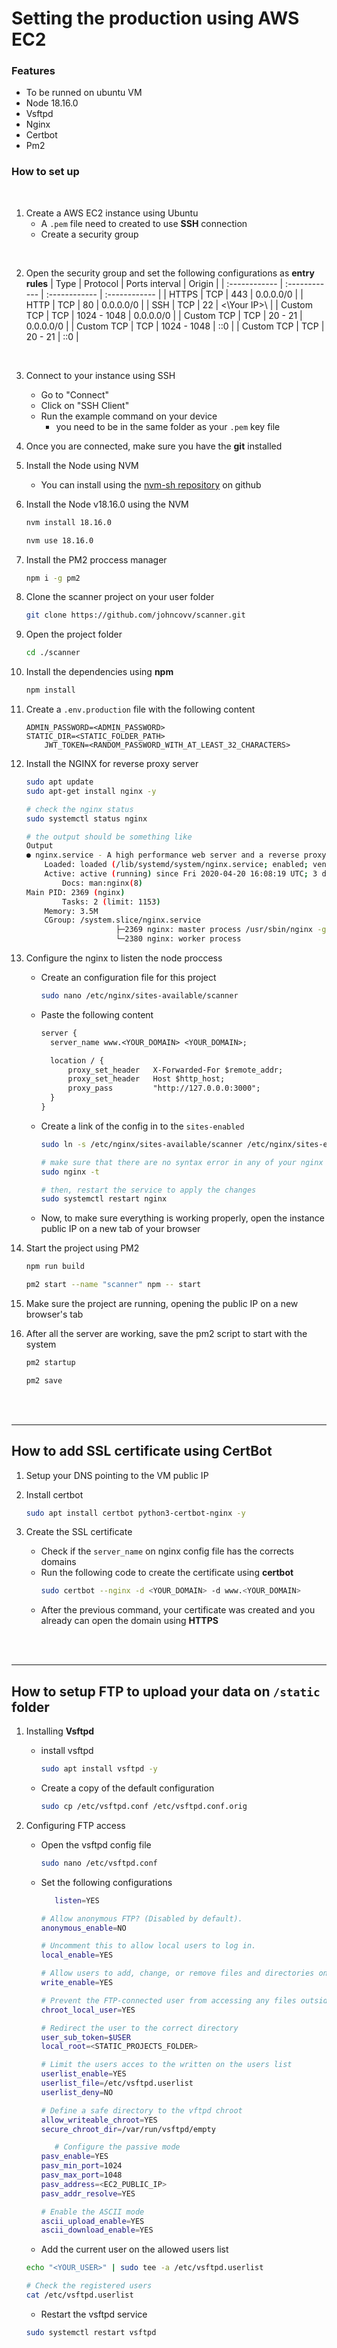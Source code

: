 # Setting the production using AWS EC2

### Features

- To be runned on ubuntu VM
- Node 18.16.0
- Vsftpd
- Nginx
- Certbot
- Pm2

### How to set up

<br>

1. Create a AWS EC2 instance using Ubuntu
   - A `.pem` file need to created to use **SSH** connection
   - Create a security group

<br>

2. Open the security group and set the following configurations as
   **entry rules**
   | Type | Protocol | Ports interval | Origin |
   | :------------ | :------------ | :------------ | :------------ |
   | HTTPS | TCP | 443 | 0.0.0.0/0 |
   | HTTP | TCP | 80 | 0.0.0.0/0 |
   | SSH | TCP | 22 | <\Your IP>\ |
   | Custom TCP | TCP | 1024 - 1048 | 0.0.0.0/0 |
   | Custom TCP | TCP | 20 - 21 | 0.0.0.0/0 |
   | Custom TCP | TCP | 1024 - 1048 | ::0 |
   | Custom TCP | TCP | 20 - 21 | ::0 |

<br>

3.  Connect to your instance using SSH

    - Go to "Connect"
    - Click on "SSH Client"
    - Run the example command on your device
      - you need to be in the same folder as your `.pem` key file

4.  Once you are connected, make sure you have the **git** installed

5.  Install the Node using NVM

    - You can install using the [nvm-sh repository](https://github.com/nvm-sh/nvm)
      on github

6.  Install the Node v18.16.0 using the NVM

    ```bash
    nvm install 18.16.0

    nvm use 18.16.0
    ```

7.  Install the PM2 proccess manager

    ```bash
    npm i -g pm2
    ```

8.  Clone the scanner project on your user folder
    ```bash
    git clone https://github.com/johncovv/scanner.git
    ```
9.  Open the project folder

    ```bash
    cd ./scanner
    ```

10. Install the dependencies using **npm**

    ```bash
    npm install
    ```

11. Create a `.env.production` file with the following content

    ```.env
    ADMIN_PASSWORD=<ADMIN_PASSWORD>
    STATIC_DIR=<STATIC_FOLDER_PATH>
		JWT_TOKEN=<RANDOM_PASSWORD_WITH_AT_LEAST_32_CHARACTERS>
    ```

12. Install the NGINX for reverse proxy server

    ```bash
    sudo apt update
    sudo apt-get install nginx -y

    # check the nginx status
    sudo systemctl status nginx

    # the output should be something like
    Output
    ● nginx.service - A high performance web server and a reverse proxy server
    	Loaded: loaded (/lib/systemd/system/nginx.service; enabled; vendor preset: enabled)
    	Active: active (running) since Fri 2020-04-20 16:08:19 UTC; 3 days ago
    		Docs: man:nginx(8)
    Main PID: 2369 (nginx)
    		Tasks: 2 (limit: 1153)
    	Memory: 3.5M
    	CGroup: /system.slice/nginx.service
    					├─2369 nginx: master process /usr/sbin/nginx -g daemon on; master_process on;
    					└─2380 nginx: worker process
    ```

13. Configure the nginx to listen the node proccess

    - Create an configuration file for this project
      ```bash
      sudo nano /etc/nginx/sites-available/scanner
      ```
    - Paste the following content

      ```txt
      server {
      	server_name www.<YOUR_DOMAIN> <YOUR_DOMAIN>;

      	location / {
      		proxy_set_header   X-Forwarded-For $remote_addr;
      		proxy_set_header   Host $http_host;
      		proxy_pass         "http://127.0.0.0:3000";
      	}
      }
      ```

    - Create a link of the config in to the `sites-enabled`

      ```bash
      sudo ln -s /etc/nginx/sites-available/scanner /etc/nginx/sites-enabled/

      # make sure that there are no syntax error in any of your nginx files
      sudo nginx -t

      # then, restart the service to apply the changes
      sudo systemctl restart nginx
      ```

    - Now, to make sure everything is working properly, open the instance public
      IP on a new tab of your browser

14. Start the project using PM2

    ```bash
    npm run build

    pm2 start --name "scanner" npm -- start
    ```

15. Make sure the project are running, opening the public IP on a new browser's tab

16. After all the server are working, save the pm2 script to start with the system
	```bash
	pm2 startup

	pm2 save
	```

<br><br>

---

## How to add SSL certificate using CertBot

1. Setup your DNS pointing to the VM public IP

2. Install certbot

   ```bash
   sudo apt install certbot python3-certbot-nginx -y
   ```

3. Create the SSL certificate
   - Check if the `server_name` on nginx config file has the
     corrects domains
   - Run the following code to create the certificate using **certbot**
     ```bash
     sudo certbot --nginx -d <YOUR_DOMAIN> -d www.<YOUR_DOMAIN>
     ```
   - After the previous command, your certificate was created and you already can
     open the domain using **HTTPS**

<br><br>

---

## How to setup FTP to upload your data on `/static` folder

1. Installing **Vsftpd**

   - install vsftpd
     ```bash
     sudo apt install vsftpd -y
     ```
   - Create a copy of the default configuration
     ```bash
     sudo cp /etc/vsftpd.conf /etc/vsftpd.conf.orig
     ```

2. Configuring FTP access
   - Open the vsftpd config file
     ```bash
     sudo nano /etc/vsftpd.conf
     ```
   - Set the following configurations

     ```bash
		listen=YES

     # Allow anonymous FTP? (Disabled by default).
     anonymous_enable=NO

     # Uncomment this to allow local users to log in.
     local_enable=YES

     # Allow users to add, change, or remove files and directories on the filesystem
     write_enable=YES

     # Prevent the FTP-connected user from accessing any files outside the directory tree
     chroot_local_user=YES

     # Redirect the user to the correct directory
     user_sub_token=$USER
     local_root=<STATIC_PROJECTS_FOLDER>

     # Limit the users acces to the written on the users list
     userlist_enable=YES
     userlist_file=/etc/vsftpd.userlist
     userlist_deny=NO

     # Define a safe directory to the vftpd chroot
     allow_writeable_chroot=YES
     secure_chroot_dir=/var/run/vsftpd/empty

		# Configure the passive mode
     pasv_enable=YES
     pasv_min_port=1024
     pasv_max_port=1048
     pasv_address=<EC2_PUBLIC_IP>
     pasv_addr_resolve=YES

     # Enable the ASCII mode
     ascii_upload_enable=YES
     ascii_download_enable=YES
     ```

   - Add the current user on the allowed users list

   ```bash
   echo "<YOUR_USER>" | sudo tee -a /etc/vsftpd.userlist

   # Check the registered users
   cat /etc/vsftpd.userlist
   ```

   - Restart the vsftpd service

   ```bash
   sudo systemctl restart vsftpd
   ```
